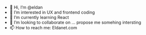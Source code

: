 - 👋 Hi, I’m @eldan
- 👀 I’m interested in UX and frontend coding
- 🌱 I’m currently learning React
- 💞️ I’m looking to collaborate on ... propose me somehing intersting
- 📫 How to reach me: Eldanet.com

<!---
eldan/eldan is a ✨ special ✨ repository because its `README.md` (this file) appears on your GitHub profile.
You can click the Preview link to take a look at your changes.
--->
